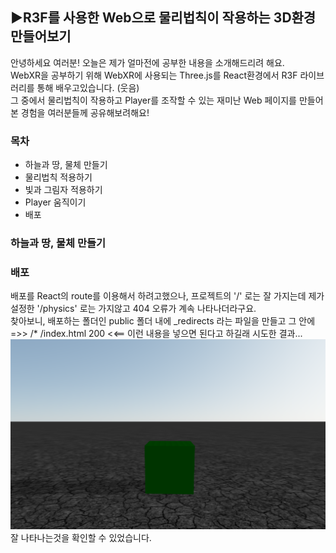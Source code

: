 ## ▶R3F를 사용한 Web으로 물리법칙이 작용하는 3D환경 만들어보기

안녕하세요 여러분! 오늘은 제가 얼마전에 공부한 내용을 소개해드리려 해요.  
WebXR을 공부하기 위해 WebXR에 사용되는 Three.js를 React환경에서 R3F 라이브러리를 통해 배우고있습니다. (웃음)  
그 중에서 물리법칙이 작용하고 Player를 조작할 수 있는 재미난 Web 페이지를 만들어 본 경험을 여러분들께 공유해보려해요!

### 목차
- 하늘과 땅, 물체 만들기
- 물리법칙 적용하기
- 빛과 그림자 적용하기
- Player 움직이기
- 배포

### 하늘과 땅, 물체 만들기



### 배포
배포를 React의 route를 이용해서 하려고했으나, 프로젝트의 '/' 로는 잘 가지는데 제가 설정한 '/physics' 로는 가지않고 404 오류가 계속 나타나더라구요.  
찾아보니, 배포하는 폴더인 public 폴더 내에 _redirects 라는 파일을 만들고 그 안에 =>> /*    /index.html   200 <<== 이런 내용을 넣으면 된다고 하길래 시도한 결과...
![alt text](image.png)
잘 나타나는것을 확인할 수 있었습니다.